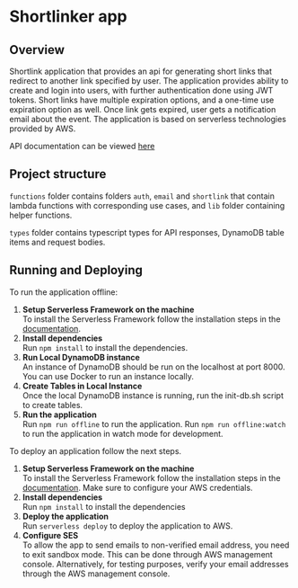 # Shortlinker app

## Overview

Shortlink application that provides an api for generating short links that redirect to another link specified by user.
The application provides ability to create and login into users, with further authentication done using JWT tokens.
Short links have multiple expiration options, and a one-time use expiration option as well. Once link gets expired, user gets a notification email about the event.
The application is based on serverless technologies provided by AWS.

API documentation can be viewed [here](https://app.swaggerhub.com/apis-docs/IVANKOSHANM/ShortlinkSLS/1.0.0)

## Project structure

`functions` folder contains folders `auth`, `email` and `shortlink` that contain lambda functions with corresponding use cases, and `lib` folder containing helper functions.

`types` folder contains typescript types for API responses, DynamoDB table items and request bodies.

## Running and Deploying

To run the application offline:

1. <b>Setup Serverless Framework on the machine</b> </br>
   To install the Serverless Framework follow the installation steps in the [documentation](https://www.serverless.com/framework/docs/getting-started).
2. <b>Install dependencies</b></br>
   Run `npm install` to install the dependencies.
3. <b>Run Local DynamoDB instance</b></br>
   An instance of DynamoDB should be run on the localhost at port 8000. You can use Docker to run an instance locally.
4. <b>Create Tables in Local Instance</b></br>
   Once the local DynamoDB instance is running, run the init-db.sh script to create tables.
5. <b>Run the application</b></br>
   Run `npm run offline` to run the application. Run `npm run offline:watch` to run the application in watch mode for development.

To deploy an application follow the next steps.

1. <b>Setup Serverless Framework on the machine</b> </br>
   To install the Serverless Framework follow the installation steps in the [documentation](https://www.serverless.com/framework/docs/getting-started). Make sure to configure your AWS credentials.
2. <b>Install dependencies</b></br>
   Run `npm install` to install the dependencies
3. <b>Deploy the application</b></br>
   Run `serverless deploy` to deploy the application to AWS.
4. <b>Configure SES</b></br>
   To allow the app to send emails to non-verified email address, you need to exit sandbox mode. This can be done through AWS management console. Alternatively, for testing purposes, verify your email addresses through the AWS management console.
